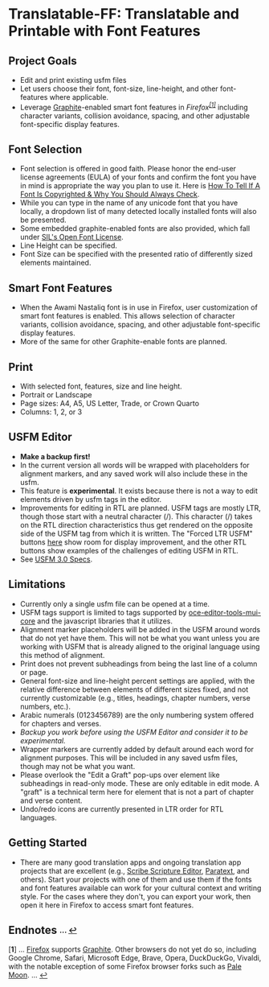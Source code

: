 # Translatable-FF: Translatable and Printable with Font Features

## Project Goals
- Edit and print existing usfm files
- Let users choose their font, font-size, line-height, and other font-features where applicable.
- Leverage [Graphite](https://graphite.sil.org/)-enabled smart font features in *Firefox<sup id="a1">[[1]](#f1)</sup>* including character variants, collision avoidance, spacing, and other adjustable font-specific display features.

## Font Selection
- Font selection is offered in good faith. Please honor the end-user license agreements (EULA) of your fonts and confirm the font you have in mind is appropriate the way you plan to use it. Here is [How To Tell If A Font Is Copyrighted & Why You Should Always Check](https://logosbynick.com/how-to-tell-if-a-font-is-copyrighted/).
- While you can type in the name of any unicode font that you have locally, a dropdown list of many detected locally installed fonts will also be presented.
- Some embedded graphite-enabled fonts are also provided, which fall under [SIL's Open Font License](https://openfontlicense.org/how-to-use-ofl-fonts/).
- Line Height can be specified.
- Font Size can be specified with the presented ratio of differently sized elements maintained.

## Smart Font Features
- When the Awami Nastaliq font is in use in Firefox, user customization of smart font features is enabled. This allows selection of character variants, collision avoidance, spacing, and other adjustable font-specific display features.
- More of the same for other Graphite-enable fonts are planned.

## Print
- With selected font, features, size and line height.
- Portrait or Landscape
- Page sizes: A4, A5, US Letter, Trade, or Crown Quarto
- Columns: 1, 2, or 3

## USFM Editor
- **Make a backup first!**
- In the current version all words will be wrapped with placeholders for alignment markers, and any saved work will also include these in the usfm. 
- This feature is **experimental**. It exists because there is not a way to edit elements driven by usfm tags in the editor.
- Improvements for editing in RTL are planned. USFM tags are mostly LTR, though those start with a neutral character (/). This character (/) takes on the RTL direction characteristics thus get rendered on the opposite side of the USFM tag from which it is written. The "Forced LTR USFM" buttons [here](https://codesandbox.io/p/sandbox/font-detect-rhl-usedetectdir-default-regex-2sdsmt?file=%2Fsrc%2Fcomponents%2FHighlightMatches.jsx) show room for display improvement, and the other RTL buttons show examples of the challenges of editing USFM in RTL.
- See [USFM 3.0 Specs](https://ubsicap.github.io/usfm/).

## Limitations
- Currently only a single usfm file can be opened at a time.
- USFM tags support is limited to tags supported by [oce-editor-tools-mui-core](https://oce-editor-tools-mui-core.netlify.app/) and the javascript libraries that it utilizes.
- Alignment marker placeholders will be added in the USFM around words that do not yet have them. This will not be what you want unless you are working with USFM that is already aligned to the original language using this method of alignment.
- Print does not prevent subheadings from being the last line of a column or page.
- General font-size and line-height percent settings are applied, with the relative difference between elements of different sizes fixed, and not currently customizable (e.g., titles, headings, chapter numbers, verse numbers, etc.).
- Arabic numerals (0123456789) are the only numbering system offered for chapters and verses.
- *Backup you work before using the USFM Editor and consider it to be experimental.*
- Wrapper markers are currently added by default around each word for alignment purposes. This will be included in any saved usfm files, though may not be what you want.
- Please overlook the "Edit a Graft" pop-ups over element like subheadings in read-only mode. These are only editable in edit mode.  A "graft" is a technical term here for element that is not a part of chapter and verse content.
- Undo/redo icons are currently presented in LTR order for RTL languages.

## Getting Started
- There are many good translation apps and ongoing translation app projects that are excellent (e.g., [Scribe Scripture Editor](https://scribe.bible/), [Paratext](https://paratext.org/), and others). Start your projects with one of them and use them if the fonts and font features available can work for your cultural context and writing style. For the cases where they don't, you can export your work, then open it here in Firefox to access smart font features.

## Endnotes <sub><sup>... [↩](#toc)</sup></sub>
[<b id="f1">1</b>] ... [Firefox](https://www.mozilla.org/) supports [Graphite](https://graphite.sil.org/). Other browsers do not yet do so, including Google Chrome, Safari, Microsoft Edge, Brave, Opera, DuckDuckGo, Vivaldi, with the notable exception of some Firefox browser forks such as [Pale Moon](https://www.palemoon.org/). ... [↩](#a1)